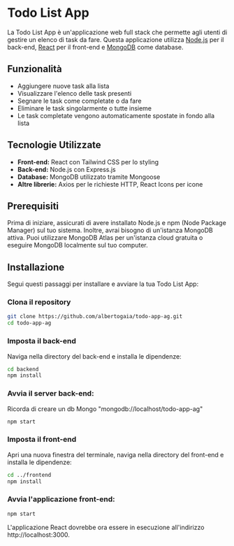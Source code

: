 # Todo List App

La Todo List App è un'applicazione web full stack che permette agli utenti di gestire un elenco di task da fare. Questa applicazione utilizza [Node.js](https://nodejs.org/) per il back-end, [React](https://reactjs.org/) per il front-end e [MongoDB](https://www.mongodb.com/) come database.

## Funzionalità

- Aggiungere nuove task alla lista
- Visualizzare l'elenco delle task presenti
- Segnare le task come completate o da fare
- Eliminare le task singolarmente o tutte insieme
- Le task completate vengono automaticamente spostate in fondo alla lista

## Tecnologie Utilizzate

- **Front-end:** React con Tailwind CSS per lo styling
- **Back-end:** Node.js con Express.js
- **Database:** MongoDB utilizzato tramite Mongoose
- **Altre librerie:** Axios per le richieste HTTP, React Icons per icone

## Prerequisiti

Prima di iniziare, assicurati di avere installato Node.js e npm (Node Package Manager) sul tuo sistema. Inoltre, avrai bisogno di un'istanza MongoDB attiva. Puoi utilizzare MongoDB Atlas per un'istanza cloud gratuita o eseguire MongoDB localmente sul tuo computer.

## Installazione

Segui questi passaggi per installare e avviare la tua Todo List App:

### Clona il repository

```bash
git clone https://github.com/albertogaia/todo-app-ag.git
cd todo-app-ag
```

### Imposta il back-end
Naviga nella directory del back-end e installa le dipendenze:

```bash
cd backend
npm install
```


### Avvia il server back-end:
Ricorda di creare un db Mongo "mongodb://localhost/todo-app-ag"

```bash
npm start
```

### Imposta il front-end
Apri una nuova finestra del terminale, naviga nella directory del front-end e installa le dipendenze:


```bash
cd ../frontend
npm install
```

### Avvia l'applicazione front-end:


```bash
npm start
```

L'applicazione React dovrebbe ora essere in esecuzione all'indirizzo http://localhost:3000.
